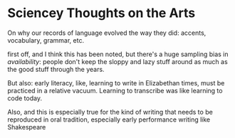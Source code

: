# Sciencey Thoughts on the Arts

On why our records of language evolved the way they did: accents, vocabulary, grammar, etc.

first off, and I think this has been noted, but there's a huge sampling bias in *availability*: people don't keep the sloppy and lazy stuff around as much as the good stuff through the years.

But also: early literacy, like, learning to write in Elizabethan times, must be practiced in a relative vacuum. Learning to transcribe was like learning to code today.

Also, and this is especially true for the kind of writing that needs to be reproduced in oral tradition, especially early performance writing like Shakespeare

